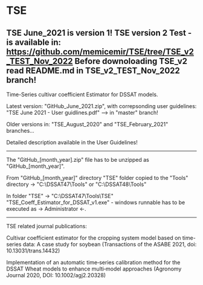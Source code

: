 # TSE

TSE June_2021 is version 1!
TSE version 2 Test - is available in:
https://github.com/memicemir/TSE/tree/TSE_v2_TEST_Nov_2022
Before downoloading TSE_v2 read README.md in TSE_v2_TEST_Nov_2022 branch!
-
Time-Series cultivar coefficient Estimator for DSSAT models.

Latest version: "GitHub_June_2021.zip", with correpsonding user guidelines: "TSE June 2021 - User guidlines.pdf" --> in "master" branch!

Older versions in: "TSE_August_2020" and "TSE_February_2021" branches...

Detailed description available in the User Guidelines!

------------------------------------------------------------------------------------------------------------
The "GitHub_[month_year].zip" file has to be unzipped as "GitHub_[month_year]". 

From "GitHub_[month_year]" directory "TSE" folder copied to the "Tools" directory -> "C:\DSSAT47\Tools" or "C:\DSSAT48\Tools"

In folder "TSE" -> "C:\DSSAT47\Tools\TSE" "TSE_Coeff_Estimator_for_DSSAT_v1.exe" - windows runnable has to be executed as -> Administrator <-.

------------------------------------------------------------------------------------------------------------
TSE related journal publications:

Cultivar coefficient estimator for the cropping system model based on time-series data: A case study for soybean (Transactions of the ASABE 2021, doi: 10.13031/trans.14432)

Implementation of an automatic time‐series calibration method for the DSSAT Wheat models to enhance multi‐model approaches (Agronomy Journal 2020, DOI: 10.1002/agj2.20328)
